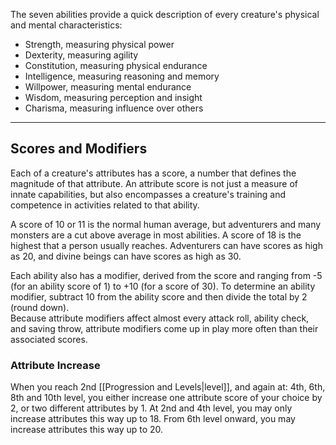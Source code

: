 The seven abilities provide a quick description of every creature's physical and mental characteristics:

- Strength, measuring physical power
- Dexterity, measuring agility
- Constitution, measuring physical endurance
- Intelligence, measuring reasoning and memory
- Willpower, measuring mental endurance
- Wisdom, measuring perception and insight
- Charisma, measuring influence over others
- - -
## Scores and Modifiers
 
Each of a creature's attributes has a score, a number that defines the magnitude of that attribute. An attribute score is not just a measure of innate capabilities, but also encompasses a creature's training and competence in activities related to that ability.
 
A score of 10 or 11 is the normal human average, but adventurers and many monsters are a cut above average in most abilities. A score of 18 is the highest that a person usually reaches. Adventurers can have scores as high as 20, and divine beings can have scores as high as 30.
 
Each ability also has a modifier, derived from the score and ranging from -5 (for an ability score of 1) to +10 (for a score of 30). To determine an ability modifier, subtract 10 from the ability score and then divide the total by 2 (round down).  
Because attribute modifiers affect almost every attack roll, ability check, and saving throw, attribute modifiers come up in play more often than their associated scores.

### Attribute Increase
 
When you reach 2nd [[Progression and Levels|level]], and again at: 4th, 6th, 8th and 10th level, you either increase one attribute score of your choice by 2, or two different attributes by 1.
At 2nd and 4th level, you may only increase attributes this way up to 18. From 6th level onward, you may increase attributes this way up to 20.